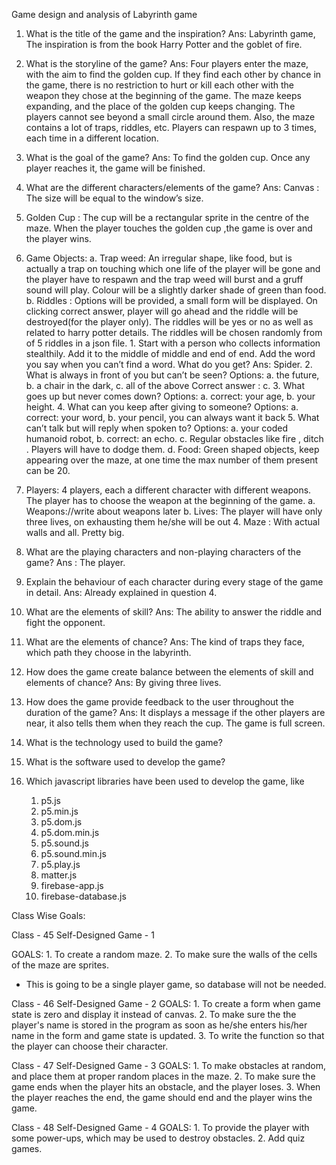 Game design and analysis of Labyrinth game

1. What is the title of the game and the inspiration?
Ans: Labyrinth game, The inspiration is from the book Harry Potter and the goblet of fire.

2. What is the storyline of the game?
Ans: Four players enter the maze, with the aim to find the golden cup. If they find each other by chance in the game, there is no restriction to hurt or kill each other with the weapon they chose at the beginning of the game. The maze keeps expanding, and the      place of the golden cup keeps changing. The players cannot see beyond a small circle around them. Also, the maze contains a lot of      traps, riddles, etc. Players can respawn up to 3 times, each time in a different location.

3. What is the goal of the game?
Ans: To find the golden cup. Once any player reaches it, the game will be finished.

4. What are the different characters/elements of the game?
Ans: 
Canvas : The size will be equal to the window’s size. 
1. Golden Cup :           The cup will be a rectangular sprite in the centre of the maze. When the player touches the golden cup ,the game is over and the player wins.
 2. Game Objects:
	a. Trap weed:           An irregular shape, like food, but is actually a trap on touching which one life of the player will be gone and the player have to respawn and the trap weed will burst and a gruff sound will play. Colour will be a slightly darker shade of green than food.
	b. Riddles : Options will be provided, a small form will be displayed. On clicking correct answer, player will go ahead and the riddle will be destroyed(for the player only). The riddles will be yes or no as well as related to harry potter details. The riddles will be chosen randomly from of 5 riddles in a json file. 
			1.  Start with a person who collects information stealthily. Add it to the middle of middle and end of end. Add the word you say when you can’t find a word. What do you get?
	Ans: Spider.
			2. What is always in front of you but can’t be seen?
	Options: a. the future,   b. a chair in the dark, c. all of the above
	Correct answer : c.
			3. What goes up but never comes down?
Options: a. correct: your age, b. your height.
			4. What can you keep after giving to someone?
Options: a. correct:  your word, b. your pencil, you can always want it back
			5. What can’t talk but will reply when spoken to?
Options: a. your coded humanoid robot, b. correct: an echo.
	c. Regular obstacles like fire  , ditch            . Players will have to dodge them. 
         	d. Food: Green shaped       objects, keep appearing over the maze, at one time the max number of them present can be 20.

 3. Players: 4 players, each a different character with different weapons. The player has to choose the weapon at the beginning of                  the game.
        a. Weapons://write about weapons later
        b. Lives: The player will have only three lives, on exhausting them he/she will be out
     4. Maze : With actual walls and all. Pretty big.

5. What are the playing characters and non-playing characters of the game?
Ans : The player.
6. Explain the behaviour of each character during every stage of the game in detail.
Ans: Already explained in question 4.

7. What are the elements of skill?
Ans: The ability to answer the riddle and fight the opponent.

8. What are the elements of chance?
Ans: The kind of traps they face, which path they choose in the labyrinth.

9. How does the game create balance between the elements of skill and elements of chance?
Ans: By giving three lives.

10. How does the game provide feedback to the user throughout the duration of the game?
Ans: It displays a message if the other players are near, it also tells them when they reach the cup. The game is full screen.

11. What is the technology used to build the game?
12. What is the software used to develop the game?
13. Which javascript libraries have been used to develop the game, like
	1. p5.js
	2. p5.min.js
	3. p5.dom.js
	4. p5.dom.min.js
	5. p5.sound.js
	6. p5.sound.min.js
	7. p5.play.js
	8. matter.js
	9. firebase-app.js
	10. firebase-database.js

Class Wise Goals:

Class - 45
Self-Designed Game - 1

GOALS:
      1. To create a random maze.
      2. To make sure the walls of the cells of the maze are sprites.
    
* This is going to be a single player game, so database will not be needed.

Class - 46
Self-Designed Game - 2
GOALS:
      1. To create a form when game state is zero and display it instead of canvas.
      2. To make sure the the player's name is stored in the program as soon as he/she 
         enters his/her name in the form and game state is updated.
      3. To write the function so that the player can choose their character.

Class - 47
Self-Designed Game - 3
GOALS:
        1. To make obstacles at random, and place them at proper random places in the maze.
        2. To make sure the game ends when the player hits an obstacle, and the player loses.
        3. When the player reaches the end, the game should end and the player wins the game.

Class - 48
Self-Designed Game - 4
GOALS:
        1. To provide the player with some power-ups, which may be used to destroy obstacles.
        2. Add quiz games.


